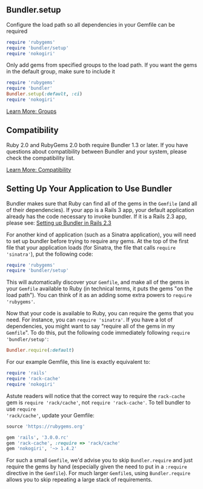 ## Bundler.setup

Configure the load path so all dependencies in
your Gemfile can be required

~~~ ruby
require 'rubygems'
require 'bundler/setup'
require 'nokogiri'
~~~

Only add gems from specified groups to the
load path. If you want the gems in the
default group, make sure to include it

~~~ ruby
require 'rubygems'
require 'bundler'
Bundler.setup(:default, :ci)
require 'nokogiri'
~~~

<a href="/groups.html" class="btn btn-primary">Learn More: Groups</a>

## Compatibility

Ruby 2.0 and RubyGems 2.0 both require Bundler 1.3 or later. If you have questions about compatibility between Bundler and your system, please check the compatibility list.

<a href="/compatibility.html" class="btn btn-primary">Learn More: Compatibility</a>

## Setting Up Your Application to Use Bundler

Bundler makes sure that Ruby can find all of the gems in the <code>Gemfile</code>
(and all of their dependencies). If your app is a Rails 3 app, your default application
already has the code necessary to invoke bundler. If it is a Rails 2.3 app, please see:
<a href="./rails23.html">Setting up Bundler in Rails 2.3</a>

For another kind of application (such as a Sinatra application), you will need to set up
bundler before trying to require any gems. At the top of the first file that your
application loads (for Sinatra, the file that calls <code>require 'sinatra'</code>), put
the following code:

~~~ ruby
require 'rubygems'
require 'bundler/setup'
~~~

This will automatically discover your <code>Gemfile</code>, and make all of the gems in
your <code>Gemfile</code> available to Ruby (in technical terms, it puts the gems "on the
load path"). You can think of it as an adding some extra powers to <code>require
'rubygems'</code>.

Now that your code is available to Ruby, you can require the gems that you need. For
instance, you can <code>require 'sinatra'</code>. If you have a lot of dependencies, you
might want to say "require all of the gems in my <code>Gemfile</code>". To do this, put
the following code immediately following <code>require 'bundler/setup'</code>:

~~~ ruby
Bundler.require(:default)
~~~

For our example Gemfile, this line is exactly equivalent to:

~~~ ruby
require 'rails'
require 'rack-cache'
require 'nokogiri'
~~~

Astute readers will notice that the correct way to require the <code>rack-cache</code>
gem is <code>require 'rack/cache'</code>, not <code>require 'rack-cache'</code>. To tell
bundler to use <code>require 'rack/cache'</code>, update your Gemfile:

~~~ ruby
source 'https://rubygems.org'

gem 'rails', '3.0.0.rc'
gem 'rack-cache', :require => 'rack/cache'
gem 'nokogiri', '~> 1.4.2'
~~~

For such a small <code>Gemfile</code>, we'd advise you to skip
<code>Bundler.require</code> and just require the gems by hand (especially given the
need to put in a <code>:require</code> directive in the <code>Gemfile</code>). For much
larger <code>Gemfile</code>s, using <code>Bundler.require</code> allows you to skip
repeating a large stack of requirements.
